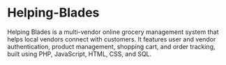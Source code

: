 # Helping-Blades
Helping Blades is a multi-vendor online grocery management system that helps local vendors connect with customers. It features user and vendor authentication, product management, shopping cart, and order tracking, built using PHP, JavaScript, HTML, CSS, and SQL.
